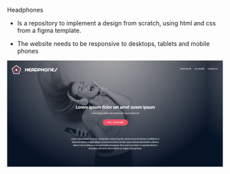 Headphones

- Is a repository to implement a design from scratch, using html and css from a figma template.

- The website needs to be responsive to desktops, tablets and mobile phones

![Image of headphones website](/images/ezgif.com-crop.gif)
